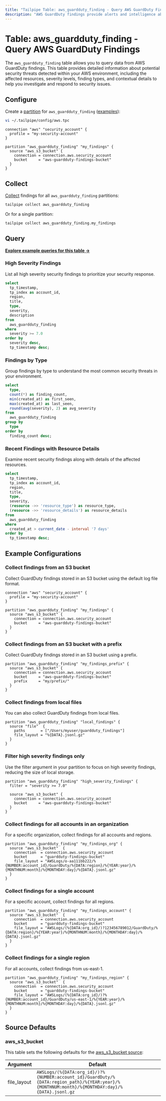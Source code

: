 ```yaml
---
title: "Tailpipe Table: aws_guardduty_finding - Query AWS GuardDuty Findings"
description: "AWS GuardDuty findings provide alerts and intelligence about potential security threats and suspicious activities detected in your AWS environment."
---
```


# Table: aws_guardduty_finding - Query AWS GuardDuty Findings

The `aws_guardduty_finding` table allows you to query data from AWS GuardDuty findings. This table provides detailed information about potential security threats detected within your AWS environment, including the affected resources, severity levels, finding types, and contextual details to help you investigate and respond to security issues.

## Configure

Create a [partition](https://tailpipe.io/docs/manage/partition) for `aws_guardduty_finding` ([examples](https://hub.tailpipe.io/plugins/turbot/aws/tables/aws_guardduty_finding#example-configurations)):

```sh
vi ~/.tailpipe/config/aws.tpc
```

```hcl
connection "aws" "security_account" {
  profile = "my-security-account"
}

partition "aws_guardduty_finding" "my_findings" {
  source "aws_s3_bucket" {
    connection = connection.aws.security_account
    bucket     = "aws-guardduty-findings-bucket"
  }
}
```

## Collect

[Collect](https://tailpipe.io/docs/manage/collection) findings for all `aws_guardduty_finding` partitions:

```sh
tailpipe collect aws_guardduty_finding
```

Or for a single partition:

```sh
tailpipe collect aws_guardduty_finding.my_findings
```

## Query

**[Explore example queries for this table →](https://hub.tailpipe.io/plugins/turbot/aws/queries/aws_guardduty_finding)**

### High Severity Findings

List all high severity security findings to prioritize your security response.

```sql
select
  tp_timestamp,
  tp_index as account_id,
  region,
  title,
  type,
  severity,
  description
from
  aws_guardduty_finding
where
  severity >= 7.0
order by
  severity desc,
  tp_timestamp desc;
```

### Findings by Type

Group findings by type to understand the most common security threats in your environment.

```sql
select
  type,
  count(*) as finding_count,
  min(created_at) as first_seen,
  max(created_at) as last_seen,
  round(avg(severity), 2) as avg_severity
from
  aws_guardduty_finding
group by
  type
order by
  finding_count desc;
```

### Recent Findings with Resource Details

Examine recent security findings along with details of the affected resources.

```sql
select
  tp_timestamp,
  tp_index as account_id,
  region,
  title,
  type,
  severity,
  (resource ->> 'resource_type') as resource_type,
  (resource ->> 'resource_details') as resource_details
from
  aws_guardduty_finding
where
  created_at > current_date - interval '7 days'
order by
  tp_timestamp desc;
```

## Example Configurations

### Collect findings from an S3 bucket

Collect GuardDuty findings stored in an S3 bucket using the default log file format.

```hcl
connection "aws" "security_account" {
  profile = "my-security-account"
}

partition "aws_guardduty_finding" "my_findings" {
  source "aws_s3_bucket" {
    connection = connection.aws.security_account
    bucket     = "aws-guardduty-findings-bucket"
  }
}
```

### Collect findings from an S3 bucket with a prefix

Collect GuardDuty findings stored in an S3 bucket using a prefix.

```hcl
partition "aws_guardduty_finding" "my_findings_prefix" {
  source "aws_s3_bucket" {
    connection = connection.aws.security_account
    bucket     = "aws-guardduty-findings-bucket"
    prefix     = "my/prefix/"
  }
}
```

### Collect findings from local files

You can also collect GuardDuty findings from local files.

```hcl
partition "aws_guardduty_finding" "local_findings" {
  source "file"  {
    paths       = ["/Users/myuser/guardduty_findings"]
    file_layout = "%{DATA}.jsonl.gz"
  }
}
```

### Filter high severity findings only

Use the filter argument in your partition to focus on high severity findings, reducing the size of local storage.

```hcl
partition "aws_guardduty_finding" "high_severity_findings" {
  filter = "severity >= 7.0"

  source "aws_s3_bucket" {
    connection = connection.aws.security_account
    bucket     = "aws-guardduty-findings-bucket"
  }
}
```

### Collect findings for all accounts in an organization

For a specific organization, collect findings for all accounts and regions.

```hcl
partition "aws_guardduty_finding" "my_findings_org" {
  source "aws_s3_bucket"  {
    connection  = connection.aws.security_account
    bucket      = "guardduty-findings-bucket"
    file_layout = "AWSLogs/o-aa111bb222/%{NUMBER:account_id}/GuardDuty/%{DATA:region}/%{YEAR:year}/%{MONTHNUM:month}/%{MONTHDAY:day}/%{DATA}.jsonl.gz"
  }
}
```

### Collect findings for a single account

For a specific account, collect findings for all regions.

```hcl
partition "aws_guardduty_finding" "my_findings_account" {
  source "aws_s3_bucket"  {
    connection  = connection.aws.security_account
    bucket      = "guardduty-findings-bucket"
    file_layout = "AWSLogs/(%{DATA:org_id}/)?123456789012/GuardDuty/%{DATA:region}/%{YEAR:year}/%{MONTHNUM:month}/%{MONTHDAY:day}/%{DATA}.jsonl.gz"
  }
}
```

### Collect findings for a single region

For all accounts, collect findings from us-east-1.

```hcl
partition "aws_guardduty_finding" "my_findings_region" {
  source "aws_s3_bucket"  {
    connection  = connection.aws.security_account
    bucket      = "guardduty-findings-bucket"
    file_layout = "AWSLogs/(%{DATA:org_id}/)?%{NUMBER:account_id}/GuardDuty/us-east-1/%{YEAR:year}/%{MONTHNUM:month}/%{MONTHDAY:day}/%{DATA}.jsonl.gz"
  }
}
```

## Source Defaults

### aws_s3_bucket

This table sets the following defaults for the [aws_s3_bucket source](https://hub.tailpipe.io/plugins/turbot/aws/sources/aws_s3_bucket#arguments):

| Argument      | Default |
|--------------|---------|
| file_layout  | `AWSLogs/(%{DATA:org_id}/)?%{NUMBER:account_id}/GuardDuty/%{DATA:region_path}/%{YEAR:year}/%{MONTHNUM:month}/%{MONTHDAY:day}/%{DATA}.jsonl.gz` |
``` 